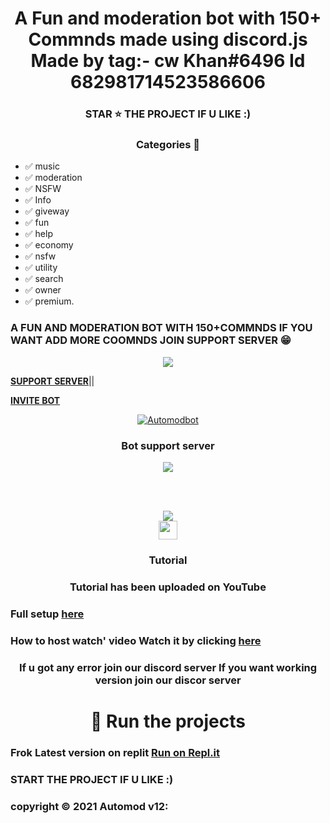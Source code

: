 <h1 align='center'> A Fun and moderation bot with 150+ Commnds made using discord.js 
 Made by tag:- cw Khan#6496 
Id 682981714523586606 </h1> 


<h3 align='center'> STAR ⭐ THE PROJECT IF U LIKE :) </h3>

 <h3 align='center'> Categories 📑 </h3>


- ✅ music 
- ✅ moderation 
- ✅ NSFW 
- ✅ Info
- ✅ giveway
- ✅ fun
- ✅ help
- ✅ economy 
- ✅ nsfw 
- ✅ utility   
- ✅ search
- ✅ owner 
- ✅ premium. 
 


   
<h3> A FUN AND MODERATION BOT WITH 150+COMMNDS
IF YOU WANT ADD MORE COOMNDS JOIN SUPPORT SERVER 😁 </h3>
<div align="center"> <a href=https://infinitybotlist.com/bots/744597377406599188 ">
<img src="https://infinitybotlist.com/bots/744597377406599188/widget?size=large"/>
 </a> </div>

**[SUPPORT SERVER](https://dsc.gg/kmdevs)**||

**[INVITE BOT](https://discord.com/api/oauth2/authorize?client_id=744597377406599188&permissions=8&scope=bot)**



<div align="center"><a href="https://discord.com/api/oauth2/authorize?client_id=744597377406599188&permissions=8&scope=bot"> 
    <img src="https://cdn.discordapp.com/attachments/824976037578014730/834743546417381414/350kb_1.gif" alt="Automodbot" />
</a> </div>


<h3 align='center'> Bot support server </h3>

<div align="center"> <a href="https://discord.gg/uC5bAzvmX5"><img src="http://invidget.switchblade.xyz/uC5bAzvmX5"/></a>

<br><br>

</div>


<div align="center"> <a href="https://dsc.gg/abotsupport">

  <img titile="SRC" src="https://invidget.switchblade.xyz/kACM4NPN9F">

</a>
</div>

 <div align="center"><img src="https://www.youtube.com/about/static/svgs/icons/brand-resources/YouTube_icon_full-color.svg?cache=f2ec7a5" width="30px"></div> <h3 align='center'> Tutorial </h3>

 <h3 align='center'> Tutorial has been uploaded on YouTube </h3> 

###  Full setup [here](https://youtu.be/IX4DZq7iVf4) 

### How to host watch' video  Watch it by clicking [here](https://youtu.be/NlCufWQUL54)

<h3  align='center'>If u got any error join our  discord server
 If you want working version join our discor server </h3>

<h1 align='center'> 💨 Run the projects  </h1>
 

### Frok Latest version on replit [Run on Repl.it](https://replit.com/@Khanmanan/automod-bot-10) 

### START THE PROJECT IF U LIKE :)
### copyright ©️ 2021 Automod v12:
